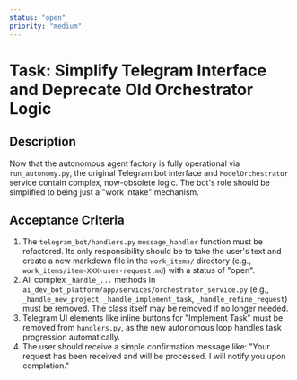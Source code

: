 ```yaml
---
status: "open"
priority: "medium"
---
```


# Task: Simplify Telegram Interface and Deprecate Old Orchestrator Logic

## Description
Now that the autonomous agent factory is fully operational via `run_autonomy.py`, the original Telegram bot interface and `ModelOrchestrator` service contain complex, now-obsolete logic. The bot's role should be simplified to being just a "work intake" mechanism.

## Acceptance Criteria
1.  The `telegram_bot/handlers.py` `message_handler` function must be refactored. Its only responsibility should be to take the user's text and create a new markdown file in the `work_items/` directory (e.g., `work_items/item-XXX-user-request.md`) with a status of "open".
2.  All complex `_handle_...` methods in `ai_dev_bot_platform/app/services/orchestrator_service.py` (e.g., `_handle_new_project`, `_handle_implement_task`, `_handle_refine_request`) must be removed. The class itself may be removed if no longer needed.
3.  Telegram UI elements like inline buttons for "Implement Task" must be removed from `handlers.py`, as the new autonomous loop handles task progression automatically.
4.  The user should receive a simple confirmation message like: "Your request has been received and will be processed. I will notify you upon completion."